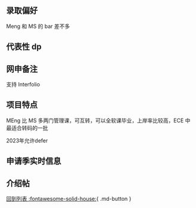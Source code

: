 ## 录取偏好

Meng 和 MS 的 bar 差不多

## 代表性 dp

## 网申备注

支持 Interfolio

## 项目特点

MEng 比 MS 多两门管理课，可互转，可以全软课毕业，上岸率比较高，ECE 中最适合转码的一批

2023年允许defer

## 申请季实时信息

## 介绍帖

[回到列表 :fontawesome-solid-house:](grade.md){ .md-button }
